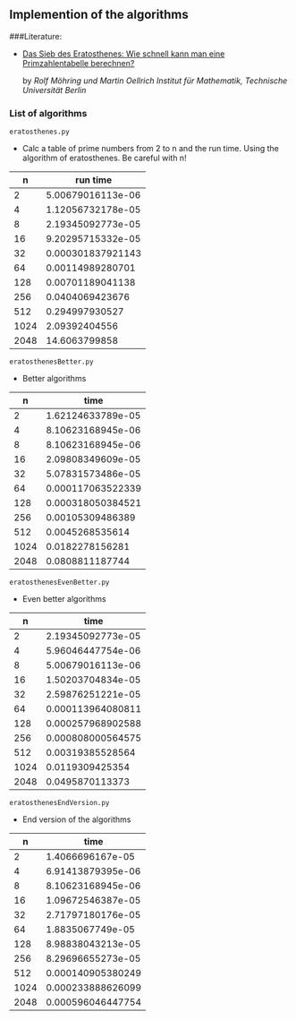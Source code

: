 ## Implemention of the algorithms

###Literature:

- [Das Sieb des Eratosthenes: Wie schnell kann man eine Primzahlentabelle berechnen?](https://prof.beuth-hochschule.de/fileadmin/user/oellrich/eratosthenes.pdf)

    by *Rolf Möhring und Martin Oellrich Institut für Mathematik, Technische Universität Berlin*

### List of algorithms

 `eratosthenes.py`
  - Calc a table of prime numbers from 2 to n and the run time. Using the algorithm of eratosthenes. Be careful with n!

| n    | run time  |
|------|-------|
| 2 | 5.00679016113e-06 |
| 4 | 1.12056732178e-05 |
| 8 | 2.19345092773e-05 |
| 16 | 9.20295715332e-05 |
| 32 | 0.000301837921143 |
| 64 | 0.00114989280701 |
| 128 | 0.00701189041138 |
| 256 | 0.0404069423676 |
| 512 | 0.294997930527 |
| 1024 | 2.09392404556 |
| 2048 | 14.6063799858 |

`eratosthenesBetter.py`
 - Better algorithms

| n    | time  |
|------|-------|
| 2 | 1.62124633789e-05 |
| 4 | 8.10623168945e-06 |
| 8 | 8.10623168945e-06 |
| 16 | 2.09808349609e-05 |
| 32 | 5.07831573486e-05 |
| 64 | 0.000117063522339 |
| 128 | 0.000318050384521 |
| 256 | 0.00105309486389 |
| 512 | 0.0045268535614 |
| 1024 | 0.0182278156281 |
| 2048 | 0.0808811187744 |

 `eratosthenesEvenBetter.py`
  - Even better algorithms

| n    | time  |
|------|-------|
| 2 | 2.19345092773e-05 |
| 4 | 5.96046447754e-06 |
| 8 | 5.00679016113e-06 |
| 16 | 1.50203704834e-05 |
| 32 | 2.59876251221e-05 |
| 64 | 0.000113964080811 |
| 128 | 0.000257968902588 |
| 256 | 0.000808000564575 |
| 512 | 0.00319385528564 |
| 1024 | 0.0119309425354 |
| 2048 | 0.0495870113373 |

 `eratosthenesEndVersion.py`
  - End version of the algorithms

| n    | time  |
|------|-------|
| 2 | 1.4066696167e-05 |
| 4 | 6.91413879395e-06 |
| 8 | 8.10623168945e-06 |
| 16 | 1.09672546387e-05 |
| 32 | 2.71797180176e-05 |
| 64 | 1.8835067749e-05 |
| 128 | 8.98838043213e-05 |
| 256 | 8.29696655273e-05 |
| 512 | 0.000140905380249 |
| 1024 | 0.000233888626099 |
| 2048 | 0.000596046447754 |
